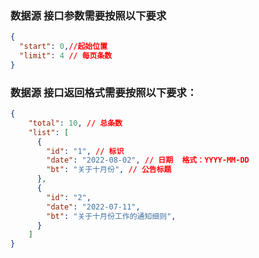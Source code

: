 ### 数据源 接口参数需要按照以下要求
```json
{
  "start": 0,//起始位置
  "limit": 4 // 每页条数
}
```

### 数据源 接口返回格式需要按照以下要求：

```json
{
    "total": 10, // 总条数
    "list": [
      {
        "id": "1", // 标识
        "date": "2022-08-02", // 日期  格式：YYYY-MM-DD
        "bt": "关于十月份", // 公告标题
      },
      {
        "id": "2",
        "date": "2022-07-11",
        "bt": "关于十月份工作的通知细则",
      }
    ]
}

```